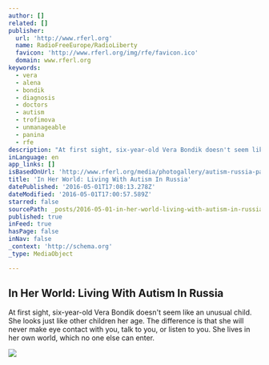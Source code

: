 ```yaml
---
author: []
related: []
publisher:
  url: 'http://www.rferl.org'
  name: RadioFreeEurope/RadioLiberty
  favicon: 'http://www.rferl.org/img/rfe/favicon.ico'
  domain: www.rferl.org
keywords:
  - vera
  - alena
  - bondik
  - diagnosis
  - doctors
  - autism
  - trofimova
  - unmanageable
  - panina
  - rfe
description: "At first sight, six-year-old Vera Bondik doesn't seem like an unusual child. She looks just like other children her age. The difference is that she will never make eye contact with you, talk to you, or listen to you. She lives in her own world, which no one else can enter."
inLanguage: en
app_links: []
isBasedOnUrl: 'http://www.rferl.org/media/photogallery/autism-russia-parenting/27704618.html'
title: 'In Her World: Living With Autism In Russia'
datePublished: '2016-05-01T17:08:13.278Z'
dateModified: '2016-05-01T17:00:57.589Z'
starred: false
sourcePath: _posts/2016-05-01-in-her-world-living-with-autism-in-russia.md
published: true
inFeed: true
hasPage: false
inNav: false
_context: 'http://schema.org'
_type: MediaObject

---
```

<article style=""><h1>In Her World: Living With Autism In Russia</h1><p>At first sight, six-year-old Vera Bondik doesn't seem like an unusual child. She looks just like other children her age. The difference is that she will never make eye contact with you, talk to you, or listen to you. She lives in her own world, which no one else can enter.</p><img src="http://gdb.rferl.org/BC078759-B4B8-4DE7-ABB1-A452B13F62A0_mw1024_mh1024_s.jpg" /></article>